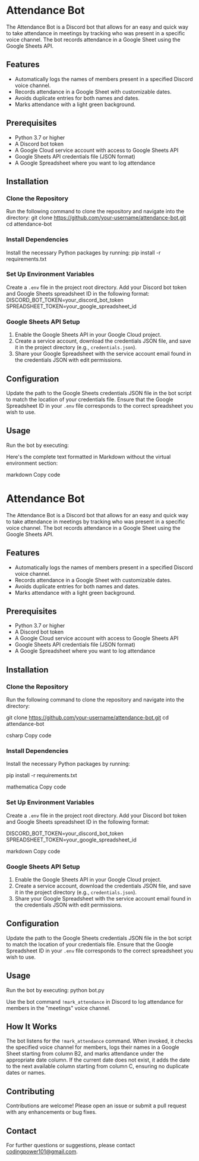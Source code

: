 # Attendance Bot

The Attendance Bot is a Discord bot that allows for an easy and quick way to take attendance in meetings by tracking who was present in a specific voice channel. The bot records attendance in a Google Sheet using the Google Sheets API.

## Features
- Automatically logs the names of members present in a specified Discord voice channel.
- Records attendance in a Google Sheet with customizable dates.
- Avoids duplicate entries for both names and dates.
- Marks attendance with a light green background.

## Prerequisites
- Python 3.7 or higher
- A Discord bot token
- A Google Cloud service account with access to Google Sheets API
- Google Sheets API credentials file (JSON format)
- A Google Spreadsheet where you want to log attendance

## Installation

### Clone the Repository
Run the following command to clone the repository and navigate into the directory:
git clone https://github.com/your-username/attendance-bot.git 
cd attendance-bot

### Install Dependencies
Install the necessary Python packages by running:
pip install -r requirements.txt

### Set Up Environment Variables
Create a `.env` file in the project root directory. Add your Discord bot token and Google Sheets spreadsheet ID in the following format:
DISCORD_BOT_TOKEN=your_discord_bot_token 
SPREADSHEET_TOKEN=your_google_spreadsheet_id

### Google Sheets API Setup
1. Enable the Google Sheets API in your Google Cloud project.
2. Create a service account, download the credentials JSON file, and save it in the project directory (e.g., `credentials.json`).
3. Share your Google Spreadsheet with the service account email found in the credentials JSON with edit permissions.

## Configuration
Update the path to the Google Sheets credentials JSON file in the bot script to match the location of your credentials file. Ensure that the Google Spreadsheet ID in your `.env` file corresponds to the correct spreadsheet you wish to use.

## Usage
Run the bot by executing:

Here's the complete text formatted in Markdown without the virtual environment section:

markdown
Copy code
# Attendance Bot

The Attendance Bot is a Discord bot that allows for an easy and quick way to take attendance in meetings by tracking who was present in a specific voice channel. The bot records attendance in a Google Sheet using the Google Sheets API.

## Features
- Automatically logs the names of members present in a specified Discord voice channel.
- Records attendance in a Google Sheet with customizable dates.
- Avoids duplicate entries for both names and dates.
- Marks attendance with a light green background.

## Prerequisites
- Python 3.7 or higher
- A Discord bot token
- A Google Cloud service account with access to Google Sheets API
- Google Sheets API credentials file (JSON format)
- A Google Spreadsheet where you want to log attendance

## Installation

### Clone the Repository
Run the following command to clone the repository and navigate into the directory:

git clone https://github.com/your-username/attendance-bot.git cd attendance-bot

csharp
Copy code

### Install Dependencies
Install the necessary Python packages by running:

pip install -r requirements.txt

mathematica
Copy code

### Set Up Environment Variables
Create a `.env` file in the project root directory. Add your Discord bot token and Google Sheets spreadsheet ID in the following format:

DISCORD_BOT_TOKEN=your_discord_bot_token SPREADSHEET_TOKEN=your_google_spreadsheet_id

markdown
Copy code

### Google Sheets API Setup
1. Enable the Google Sheets API in your Google Cloud project.
2. Create a service account, download the credentials JSON file, and save it in the project directory (e.g., `credentials.json`).
3. Share your Google Spreadsheet with the service account email found in the credentials JSON with edit permissions.

## Configuration
Update the path to the Google Sheets credentials JSON file in the bot script to match the location of your credentials file. Ensure that the Google Spreadsheet ID in your `.env` file corresponds to the correct spreadsheet you wish to use.

## Usage
Run the bot by executing:
python bot.py

Use the bot command `!mark_attendance` in Discord to log attendance for members in the "meetings" voice channel.

## How It Works
The bot listens for the `!mark_attendance` command. When invoked, it checks the specified voice channel for members, logs their names in a Google Sheet starting from column B2, and marks attendance under the appropriate date column. If the current date does not exist, it adds the date to the next available column starting from column C, ensuring no duplicate dates or names.

## Contributing
Contributions are welcome! Please open an issue or submit a pull request with any enhancements or bug fixes.

## Contact
For further questions or suggestions, please contact [codingpower101@gmail.com](mailto:codingpower101@gmail.com).


